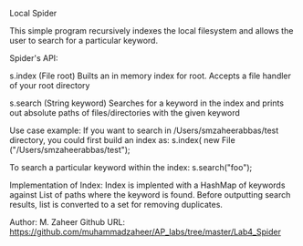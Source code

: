 Local Spider

This simple program recursively indexes the local filesystem and allows 
the user to search for a particular keyword.

Spider's API:

s.index (File root)
    Builts an in memory index for root.
    Accepts a file handler of your root directory

s.search (String keyword)
     Searches for a keyword in the index and prints out 
     absolute paths of files/directories with the given keyword

Use case example:
If you want to search in /Users/smzaheerabbas/test directory,
you could first build an index as:
s.index( new File ("/Users/smzaheerabbas/test");

To search a particular keyword within the index:
s.search("foo");

Implementation of Index:
Index is implented with a HashMap of keywords against List of paths 
where the keyword is found. 
Before outputting search results, list is converted to a set for 
removing duplicates.

Author: M. Zaheer
Github URL: https://github.com/muhammadzaheer/AP_labs/tree/master/Lab4_Spider 
